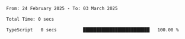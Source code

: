 <!--START_SECTION:waka-->

```txt
From: 24 February 2025 - To: 03 March 2025

Total Time: 0 secs

TypeScript   0 secs          █████████████████████████   100.00 %
```

<!--END_SECTION:waka-->